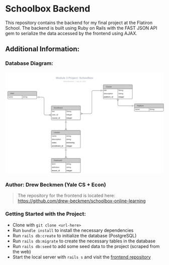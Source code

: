 # Schoolbox Backend

This repository contains the backend for my final project at the Flatiron School. The backend is built using Ruby on Rails with the FAST JSON API gem to serialize the data accessed by the frontend using AJAX. 

## Additional Information: 

### Database Diagram: 
![Database](./app/assets/database-diagram.png)


### Author: Drew Beckmen (Yale CS + Econ)

> The repository for the frontend is located here: https://github.com/drew-beckmen/schoolbox-online-learning

### Getting Started with the Project: 

* Clone with `git clone <url-here>`
* Run `bundle install` to install the necessary dependencies 
* Run `rails db:create` to initialize the database (PostgreSQL)
* Run `rails db:migrate` to create the necessary tables in the database 
* Run `rails db:seed` to add some seed data to the project (scraped from the web)
* Start the local server with `rails s` and visit the [frontend repository](https://github.com/drew-beckmen/schoolbox-online-learning) 
